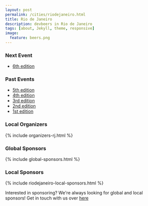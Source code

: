 ```yaml
---
layout: post
permalink: /cities/riodejaneiro.html
title: Rio de Janeiro
description: devbeers in Rio de Janeiro
tags: [about, Jekyll, theme, responsive]
image:
  feature: beers.png
---
```


### Next Event
* <a href="https://www.eventick.com.br/devbeers-rj-6" target="_blank">6th edition</a>

### Past Events
* <a href="https://www.eventick.com.br/devbeers-rj-5" target="_blank">5th edition</a>
* <a href="https://www.eventick.com.br/devbeers-rj-4" target="_blank">4th edition</a>
* <a href="https://www.eventick.com.br/devbeers-rj-3" target="_blank">3rd edition</a>
* <a href="https://www.eventick.com.br/devbeers-rj-2" target="_blank">2nd edition</a>
* <a href="https://www.eventick.com.br/devbeersrj1" target="_blank">1st edition</a>

### Local Organizers
{% include organizers-rj.html %}

### Global Sponsors
{% include global-sponsors.html %}

### Local Sponsors
{% include riodejaneiro-local-sponsors.html %}

Interested in sponsoring? We're always looking for global and local sponsors! Get in touch with us over [here](mailto:contact@devbeers.io)
